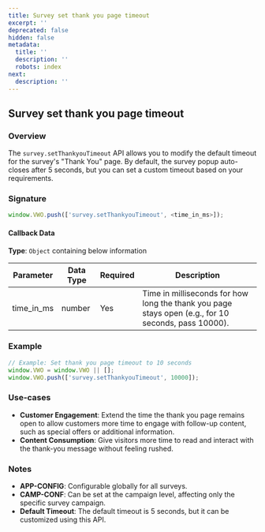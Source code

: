```yaml
---
title: Survey set thank you page timeout
excerpt: ''
deprecated: false
hidden: false
metadata:
  title: ''
  description: ''
  robots: index
next:
  description: ''
---
```

## Survey set thank you page timeout

### Overview

The `survey.setThankyouTimeout` API allows you to modify the default timeout for the survey's "Thank You" page. By default, the survey popup auto-closes after 5 seconds, but you can set a custom timeout based on your requirements.

### Signature

```javascript
window.VWO.push(['survey.setThankyouTimeout', <time_in_ms>]);
```

#### Callback Data

**Type**: `Object` containing below information

| Parameter  | Data Type | Required | Description                                                                                         |
| ---------- | --------- | -------- | --------------------------------------------------------------------------------------------------- |
| time_in_ms | number    | Yes      | Time in milliseconds for how long the thank you page stays open (e.g., for 10 seconds, pass 10000). |

### Example

```javascript
// Example: Set thank you page timeout to 10 seconds
window.VWO = window.VWO || [];
window.VWO.push(['survey.setThankyouTimeout', 10000]);
```

### Use-cases

- **Customer Engagement**: Extend the time the thank you page remains open to allow customers more time to engage with follow-up content, such as special offers or additional information.
- **Content Consumption**: Give visitors more time to read and interact with the thank-you message without feeling rushed.

### Notes

- **APP-CONFIG**: Configurable globally for all surveys.
- **CAMP-CONF**: Can be set at the campaign level, affecting only the specific survey campaign.
- **Default Timeout**: The default timeout is 5 seconds, but it can be customized using this API.